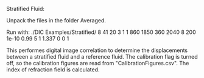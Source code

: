 Stratified Fluid:

Unpack the files in the folder Averaged.

Run with:
./DIC Examples/Stratified/ 8 41 20 3 1 1 860 1850 360 2040 8 200 1e-10 0.99 5 1 1.337 0 0 1 

This performes digital image correlation to determine the displacements between a stratified fluid and a reference fluid. The calibration flag is turned off, so the calibration figures are read from "CalibrationFigures.csv". The index of refraction field is calculated.
